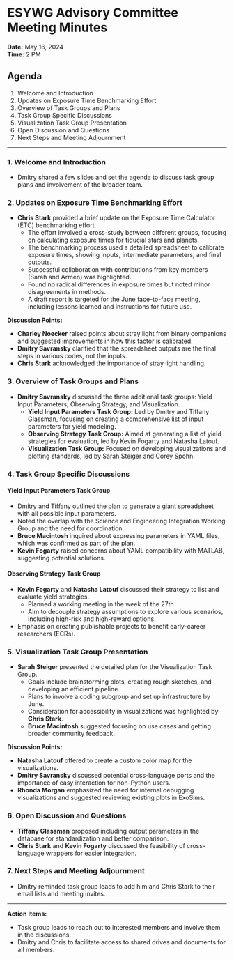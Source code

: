 # ESYWG Advisory Committee Meeting Minutes

**Date:** May 16, 2024  
**Time:** 2 PM  

## Agenda
1. Welcome and Introduction
2. Updates on Exposure Time Benchmarking Effort
3. Overview of Task Groups and Plans
4. Task Group Specific Discussions
5. Visualization Task Group Presentation
6. Open Discussion and Questions
7. Next Steps and Meeting Adjournment

---

### 1. Welcome and Introduction
- Dmitry shared a few slides and set the agenda to discuss task group plans and involvement of the broader team.

### 2. Updates on Exposure Time Benchmarking Effort
- **Chris Stark** provided a brief update on the Exposure Time Calculator (ETC) benchmarking effort.
  - The effort involved a cross-study between different groups, focusing on calculating exposure times for fiducial stars and planets.
  - The benchmarking process used a detailed spreadsheet to calibrate exposure times, showing inputs, intermediate parameters, and final outputs.
  - Successful collaboration with contributions from key members (Sarah and Armen) was highlighted.
  - Found no radical differences in exposure times but noted minor disagreements in methods.
  - A draft report is targeted for the June face-to-face meeting, including lessons learned and instructions for future use.

**Discussion Points:**
- **Charley Noecker** raised points about stray light from binary companions and suggested improvements in how this factor is calibrated.
- **Dmitry Savransky** clarified that the spreadsheet outputs are the final steps in various codes, not the inputs.
- **Chris Stark** acknowledged the importance of stray light handling.

### 3. Overview of Task Groups and Plans
- **Dmitry Savransky** discussed the three additional task groups: Yield Input Parameters, Observing Strategy, and Visualization.
  - **Yield Input Parameters Task Group:** Led by Dmitry and Tiffany Glassman, focusing on creating a comprehensive list of input parameters for yield modeling.
  - **Observing Strategy Task Group:** Aimed at generating a list of yield strategies for evaluation, led by Kevin Fogarty and Natasha Latouf.
  - **Visualization Task Group:** Focused on developing visualizations and plotting standards, led by Sarah Steiger and Corey Spohn.

### 4. Task Group Specific Discussions
#### Yield Input Parameters Task Group
- Dmitry and Tiffany outlined the plan to generate a giant spreadsheet with all possible input parameters.
- Noted the overlap with the Science and Engineering Integration Working Group and the need for coordination.
- **Bruce Macintosh** inquired about expressing parameters in YAML files, which was confirmed as part of the plan.
- **Kevin Fogarty** raised concerns about YAML compatibility with MATLAB, suggesting potential solutions.

#### Observing Strategy Task Group
- **Kevin Fogarty** and **Natasha Latouf** discussed their strategy to list and evaluate yield strategies.
  - Planned a working meeting in the week of the 27th.
  - Aim to decouple strategy assumptions to explore various scenarios, including high-risk and high-reward options.
- Emphasis on creating publishable projects to benefit early-career researchers (ECRs).

### 5. Visualization Task Group Presentation
- **Sarah Steiger** presented the detailed plan for the Visualization Task Group.
  - Goals include brainstorming plots, creating rough sketches, and developing an efficient pipeline.
  - Plans to involve a coding subgroup and set up infrastructure by June.
  - Consideration for accessibility in visualizations was highlighted by **Chris Stark**.
  - **Bruce Macintosh** suggested focusing on use cases and getting broader community feedback.

**Discussion Points:**
- **Natasha Latouf** offered to create a custom color map for the visualizations.
- **Dmitry Savransky** discussed potential cross-language ports and the importance of easy interaction for non-Python users.
- **Rhonda Morgan** emphasized the need for internal debugging visualizations and suggested reviewing existing plots in ExoSims.

### 6. Open Discussion and Questions
- **Tiffany Glassman** proposed including output parameters in the database for standardization and better comparison.
- **Chris Stark** and **Kevin Fogarty** discussed the feasibility of cross-language wrappers for easier integration.

### 7. Next Steps and Meeting Adjournment
- Dmitry reminded task group leads to add him and Chris Stark to their email lists and meeting invites.

---

**Action Items:**
- Task group leads to reach out to interested members and involve them in the discussions.
- Dmitry and Chris to facilitate access to shared drives and documents for all members.
